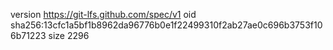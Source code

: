 version https://git-lfs.github.com/spec/v1
oid sha256:13cfc1a5bf1b8962da96776b0e1f22499310f2ab27ae0c696b3753f106b71223
size 2296
